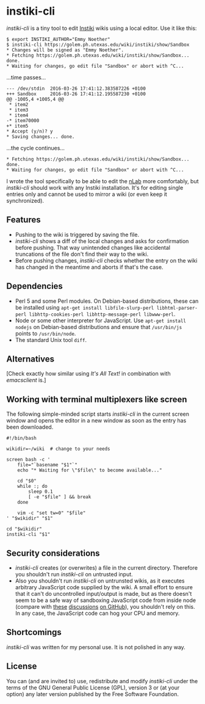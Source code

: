 # instiki-cli

*instiki-cli* is a tiny tool to edit
[Instiki](https://golem.ph.utexas.edu/wiki/instiki/show/HomePage) wikis using a
local editor. Use it like this:

    $ export INSTIKI_AUTHOR="Emmy Noether"
    $ instiki-cli https://golem.ph.utexas.edu/wiki/instiki/show/Sandbox
    * Changes will be signed as "Emmy Noether".
    * Fetching https://golem.ph.utexas.edu/wiki/instiki/show/Sandbox... done.
    * Waiting for changes, go edit file "Sandbox" or abort with ^C...

…time passes…

    --- /dev/stdin  2016-03-26 17:41:12.383587226 +0100
    +++ Sandbox     2016-03-26 17:41:12.195587230 +0100
    @@ -1005,4 +1005,4 @@
     * item2
     * item3
     * item4
    -* item70000
    +* item5
    * Accept (y/n)? y
    * Saving changes... done.

…the cycle continues…

    * Fetching https://golem.ph.utexas.edu/wiki/instiki/show/Sandbox... done.
    * Waiting for changes, go edit file "Sandbox" or abort with ^C...

I wrote the tool specifically to be able to edit the
[nLab](https://golem.ph.utexas.edu/wiki/instiki/show/Sandbox) more comfortably,
but *instiki-cli* should work with any Instiki installation. It's for editing
single entries only and cannot be used to mirror a wiki (or even keep it
synchronized).


## Features

* Pushing to the wiki is triggered by saving the file.
* *instiki-cli* shows a diff of the local changes and asks for confirmation
  before pushing. That way unintended changes like accidental truncations of
  the file don't find their way to the wiki.
* Before pushing changes, *instiki-cli* checks whether the entry on the wiki
  has changed in the meantime and aborts if that's the case.


## Dependencies

* Perl 5 and some Perl modules. On Debian-based distributions, these can be
  installed using `apt-get install libfile-slurp-perl libhtml-parser-perl
  libhttp-cookies-perl libhttp-message-perl libwww-perl`.
* Node or some other interpreter for JavaScript. Use `apt-get install nodejs`
  on Debian-based distributions and ensure that `/usr/bin/js` points to
  `/usr/bin/node`.
* The standard Unix tool `diff`.


## Alternatives

[Check exactly how similar using *It's All Text!* in combination with *emacsclient* is.]


## Working with terminal multiplexers like screen

The following simple-minded script starts *instiki-cli* in the current screen
window and opens the editor in a new window as soon as the entry has been
downloaded.

```shell
#!/bin/bash

wikidir=~/wiki  # change to your needs

screen bash -c '
    file="`basename "$1"`"
    echo "* Waiting for \"$file\" to become available..."

    cd "$0"
    while :; do
        sleep 0.1
        [ -e "$file" ] && break
    done

    vim -c "set tw=0" "$file"
' "$wikidir" "$1"

cd "$wikidir"
instiki-cli "$1"
```


## Security considerations

* *instiki-cli* creates (or overwrites) a file in the current directory.
  Therefore you shouldn't run *instiki-cli* on untrusted input.
* Also you shouldn't run *instiki-cli* on untrunsted wikis, as it executes
  arbitrary JavaScript code supplied by the wiki. A small effort to ensure that
  it can't do uncontrolled input/output is made, but as there doesn't seem to
  be a safe way of sandboxing JavaScript code from inside node (compare with
  [these](https://github.com/bcoe/sandcastle/issues/31)
  [discussions](https://github.com/nodejs/node-v0.x-archive/issues/1469) [on
  GitHub](https://github.com/oftn/oftn-bot/commit/892a34dda5dfd77b499b2c913801c2b599b31342)),
  you shouldn't rely on this. In any case, the JavaScript code can hog your CPU and memory.


## Shortcomings

*instiki-cli* was written for my personal use. It is not polished in any way.


## License

You can (and are invited to) use, redistribute and modify *instiki-cli* under
the terms of the GNU General Public License (GPL), version 3 or (at your
option) any later version published by the Free Software Foundation.
